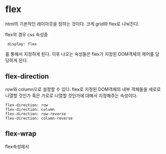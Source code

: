 
# flex
html의 기본적인 레이아웃을 정하는 것이다.
크게 grid와 flex로 나눠진다.

flex의 경우 css 속성중
```
 display: flex
```
를 통해서 지정하게 된다. 이후 나오는 속성들은 flex가 지정된 DOM객체의 제어를 담당하게 된다.


## flex-direction
row와 column으로 설정할 수 있다.
flex로 지정된 DOM객체의 내부 객체들을 세로로 나열할 것인가 혹은 가로로 나열할 것인가에 대해서 지정해주는 속성이다.
```
flex-direction: row
flex-direction: column
flex-direction: row-reverse
flex-direction: column-reverse
```

## flex-wrap
flex속성에서 